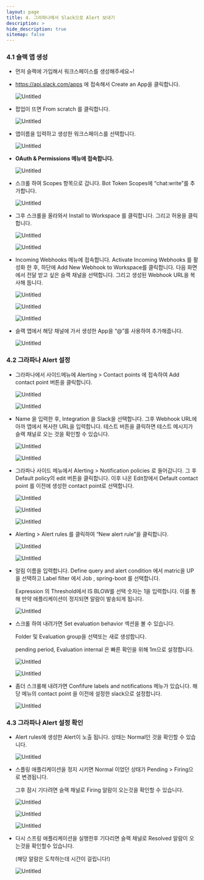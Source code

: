 ```yaml
---
layout: page
title: 4. 그라파나에서 Slack으로 Alert 보내기
description: >
hide_description: true
sitemap: false
---
```


### 4.1 슬랙 앱 생성

- 먼저 슬랙에 가입해서 워크스페이스를 생성해주세요~!
- https://api.slack.com/apps 에 접속해서 Create an App을 클릭합니다.

  ![Untitled](https://teamsparta.notion.site/image/https%3A%2F%2Fprod-files-secure.s3.us-west-2.amazonaws.com%2F83c75a39-3aba-4ba4-a792-7aefe4b07895%2F75639a2f-2386-481c-9a27-adf5db2a9c59%2FUntitled.png?table=block&id=52a224a0-13df-4540-ae1e-feeb22b8d9ac&spaceId=83c75a39-3aba-4ba4-a792-7aefe4b07895&width=2000&userId=&cache=v2)

- 팝업이 뜨면 From scratch 를 클릭합니다.

  ![Untitled](https://teamsparta.notion.site/image/https%3A%2F%2Fprod-files-secure.s3.us-west-2.amazonaws.com%2F83c75a39-3aba-4ba4-a792-7aefe4b07895%2F1c194730-ace5-4590-8315-789585e283ec%2FUntitled.png?table=block&id=4e0f7a01-b5e4-42ec-b456-0ed2424be2d4&spaceId=83c75a39-3aba-4ba4-a792-7aefe4b07895&width=2000&userId=&cache=v2)

- 앱이름을 입력하고 생성한 워크스페이스를 선택합니다.

  ![Untitled](https://teamsparta.notion.site/image/https%3A%2F%2Fprod-files-secure.s3.us-west-2.amazonaws.com%2F83c75a39-3aba-4ba4-a792-7aefe4b07895%2Fad6feda0-a364-4a05-b8cb-8b39dcb9f345%2FUntitled.png?table=block&id=6da4e6d7-dcd3-48ce-bc07-90c7365ec549&spaceId=83c75a39-3aba-4ba4-a792-7aefe4b07895&width=1360&userId=&cache=v2)

- **OAuth & Permissions 메뉴에 접속합니다.**

  ![Untitled](https://teamsparta.notion.site/image/https%3A%2F%2Fprod-files-secure.s3.us-west-2.amazonaws.com%2F83c75a39-3aba-4ba4-a792-7aefe4b07895%2Fe0376c5b-07ce-4b5e-a7ba-ba26adaf66c3%2FUntitled.png?table=block&id=490be7e6-7daf-49ad-8997-3270fb0677cb&spaceId=83c75a39-3aba-4ba4-a792-7aefe4b07895&width=1420&userId=&cache=v2)

- 스크롤 하여 Scopes 항목으로 갑니다. Bot Token Scopes에 “chat:write”를 추가합니다.

  ![Untitled](https://teamsparta.notion.site/image/https%3A%2F%2Fprod-files-secure.s3.us-west-2.amazonaws.com%2F83c75a39-3aba-4ba4-a792-7aefe4b07895%2Fc7756e3d-1fea-4967-8451-740a3f7a4edb%2FUntitled.png?table=block&id=16955991-888e-4462-8a5b-3bfd199c9cea&spaceId=83c75a39-3aba-4ba4-a792-7aefe4b07895&width=1420&userId=&cache=v2)

- 그후 스크롤을 올라와서  Install to Workspace 를 클릭합니다. 그리고 허용을 클릭합니다.

  ![Untitled](https://teamsparta.notion.site/image/https%3A%2F%2Fprod-files-secure.s3.us-west-2.amazonaws.com%2F83c75a39-3aba-4ba4-a792-7aefe4b07895%2F091732d2-50ba-4c7f-8be3-3f9cae66ee4f%2FUntitled.png?table=block&id=379d354d-bf7a-4f96-9057-bcc3513d82ba&spaceId=83c75a39-3aba-4ba4-a792-7aefe4b07895&width=2000&userId=&cache=v2)

  ![Untitled](https://teamsparta.notion.site/image/https%3A%2F%2Fprod-files-secure.s3.us-west-2.amazonaws.com%2F83c75a39-3aba-4ba4-a792-7aefe4b07895%2Fd9c790b4-c9d8-42c3-8fed-326bf3b35e1a%2FUntitled.png?table=block&id=41fe223b-01c5-4e1f-b5af-8a92d4e18773&spaceId=83c75a39-3aba-4ba4-a792-7aefe4b07895&width=1420&userId=&cache=v2)

- Incoming Webhooks 메뉴에 접속합니다. Activate Incoming Webhooks 를 활성화 한 후, 하단에 Add New Webhook to Workspace를 클릭합니다. 다음 화면에서 전달 받고 싶은 슬랙 채널을 선택합니다.
  그리고 생성된 Webhook URL을 복사해 둡니다.

  ![Untitled](https://teamsparta.notion.site/image/https%3A%2F%2Fprod-files-secure.s3.us-west-2.amazonaws.com%2F83c75a39-3aba-4ba4-a792-7aefe4b07895%2F2a430a8c-87c1-4fde-840b-8dcf59687f70%2FUntitled.png?table=block&id=88ffa918-965d-4239-8348-e0fdb1c9b61c&spaceId=83c75a39-3aba-4ba4-a792-7aefe4b07895&width=2000&userId=&cache=v2)

  ![Untitled](https://teamsparta.notion.site/image/https%3A%2F%2Fprod-files-secure.s3.us-west-2.amazonaws.com%2F83c75a39-3aba-4ba4-a792-7aefe4b07895%2F5e8a22cd-f6ff-4ba1-ae3a-119e9888fa3b%2FUntitled.png?table=block&id=8a7c3b81-2177-4513-b4c2-d597fb103718&spaceId=83c75a39-3aba-4ba4-a792-7aefe4b07895&width=2000&userId=&cache=v2)

  ![Untitled](https://teamsparta.notion.site/image/https%3A%2F%2Fprod-files-secure.s3.us-west-2.amazonaws.com%2F83c75a39-3aba-4ba4-a792-7aefe4b07895%2Fb9202bc4-c9b0-4e46-90e7-a829980b57cc%2FUntitled.png?table=block&id=18eb9c44-f47c-4134-a662-90b88b3bdfd3&spaceId=83c75a39-3aba-4ba4-a792-7aefe4b07895&width=2000&userId=&cache=v2)

- 슬랙 앱에서 해당 채널에 가서 생성한 App을  “@”를 사용하여 추가해줍니다.

  ![Untitled](https://teamsparta.notion.site/image/https%3A%2F%2Fprod-files-secure.s3.us-west-2.amazonaws.com%2F83c75a39-3aba-4ba4-a792-7aefe4b07895%2F8d20c966-dda2-446b-a9a5-e74a96ace6ea%2FUntitled.png?table=block&id=f7ca37c2-3d96-4f1f-9c8b-44501c7067ab&spaceId=83c75a39-3aba-4ba4-a792-7aefe4b07895&width=1420&userId=&cache=v2)


### 4.2 그라파나 Alert 설정

- 그라파나에서 사이드메뉴에 Alerting > Contact points 에 접속하여 Add contact point 버튼을 클릭합니다.

  ![Untitled](https://teamsparta.notion.site/image/https%3A%2F%2Fprod-files-secure.s3.us-west-2.amazonaws.com%2F83c75a39-3aba-4ba4-a792-7aefe4b07895%2F35a4cac0-d461-4430-951e-71241e6462d6%2FUntitled.png?table=block&id=3781bd8f-d67d-4cab-b299-04277e49b9fe&spaceId=83c75a39-3aba-4ba4-a792-7aefe4b07895&width=2000&userId=&cache=v2)

  ![Untitled](https://teamsparta.notion.site/image/https%3A%2F%2Fprod-files-secure.s3.us-west-2.amazonaws.com%2F83c75a39-3aba-4ba4-a792-7aefe4b07895%2Fa0361ef4-cbe5-4bf1-b546-4fe3af3b1e30%2FUntitled.png?table=block&id=452ef120-b5d2-415f-b58f-703a7341132a&spaceId=83c75a39-3aba-4ba4-a792-7aefe4b07895&width=1420&userId=&cache=v2)

- Name 을 입력한 후, Integration 을 Slack을 선택합니다. 그후 Webhook URL에 아까 앱에서 복사한 URL을 입력합니다. 테스트 버튼을 클릭하면 테스트 메시지가 슬랙 채널로 오는 것을 확인할 수 있습니다.

  ![Untitled](https://teamsparta.notion.site/image/https%3A%2F%2Fprod-files-secure.s3.us-west-2.amazonaws.com%2F83c75a39-3aba-4ba4-a792-7aefe4b07895%2Ff3e1aa8e-4f79-42c8-acbb-ca73275f4783%2FUntitled.png?table=block&id=cddc9eb8-24b2-4817-8e38-3615450c73d8&spaceId=83c75a39-3aba-4ba4-a792-7aefe4b07895&width=2000&userId=&cache=v2)

  ![Untitled](https://teamsparta.notion.site/image/https%3A%2F%2Fprod-files-secure.s3.us-west-2.amazonaws.com%2F83c75a39-3aba-4ba4-a792-7aefe4b07895%2Fd999c5a4-d0d1-4f25-88cf-200bfcf58f29%2FUntitled.png?table=block&id=12e594f1-f46b-4798-b6a9-b5567e999d8e&spaceId=83c75a39-3aba-4ba4-a792-7aefe4b07895&width=1420&userId=&cache=v2)

- 그라파나 사이드 메뉴에서 Alerting > Notification policies 로 들어갑니다. 그 후 Default policy의 edit 버튼을 클릭합니다. 이후 나온 Edit창에서 Default contact point 를 이전에 생성한  contact point로 선택합니다.

  ![Untitled](https://teamsparta.notion.site/image/https%3A%2F%2Fprod-files-secure.s3.us-west-2.amazonaws.com%2F83c75a39-3aba-4ba4-a792-7aefe4b07895%2F3e70ce81-2a63-4c19-982b-0a401f538bf8%2FUntitled.png?table=block&id=9e673509-d06c-487d-9f8c-99342ac95d61&spaceId=83c75a39-3aba-4ba4-a792-7aefe4b07895&width=1420&userId=&cache=v2)

  ![Untitled](https://teamsparta.notion.site/image/https%3A%2F%2Fprod-files-secure.s3.us-west-2.amazonaws.com%2F83c75a39-3aba-4ba4-a792-7aefe4b07895%2F5c28276f-2bd0-47b6-a0d8-4c274607a16b%2FUntitled.png?table=block&id=ab3e0284-2243-44a7-8cd0-2233c43bf0c3&spaceId=83c75a39-3aba-4ba4-a792-7aefe4b07895&width=1420&userId=&cache=v2)

  ![Untitled](https://teamsparta.notion.site/image/https%3A%2F%2Fprod-files-secure.s3.us-west-2.amazonaws.com%2F83c75a39-3aba-4ba4-a792-7aefe4b07895%2F24545732-70b6-4fa8-994c-6785d22dc45a%2FUntitled.png?table=block&id=8111150b-5379-440a-9aa1-0c966d8346a9&spaceId=83c75a39-3aba-4ba4-a792-7aefe4b07895&width=1420&userId=&cache=v2)

- Alerting > Alert rules 를 클릭하여 “New alert rule”을 클릭합니다.

  ![Untitled](https://teamsparta.notion.site/image/https%3A%2F%2Fprod-files-secure.s3.us-west-2.amazonaws.com%2F83c75a39-3aba-4ba4-a792-7aefe4b07895%2Ff1c08fe8-1618-45f2-8332-a7fa40b5312b%2FUntitled.png?table=block&id=c9b4e8d9-0902-4b42-b5fb-d6d1b503ff1b&spaceId=83c75a39-3aba-4ba4-a792-7aefe4b07895&width=2000&userId=&cache=v2)

  ![Untitled](https://teamsparta.notion.site/image/https%3A%2F%2Fprod-files-secure.s3.us-west-2.amazonaws.com%2F83c75a39-3aba-4ba4-a792-7aefe4b07895%2Ffc4d495e-3963-43d5-a401-7a3e2361f5f8%2FUntitled.png?table=block&id=cc8f638d-f0e8-4be6-966f-31cca5a31e27&spaceId=83c75a39-3aba-4ba4-a792-7aefe4b07895&width=2000&userId=&cache=v2)

- 알림 이름을 입력합니다. Define query and alert condition 에서 matric을 UP을 선택하고 Label filter 에서 Job , spring-boot 를 선택합니다.

  Expression 의 Threshold에서 IS BLOW를 선택 숫자는 1을 입력합니다. 이를 통해 만약 애플리케이션이 정지되면 알람이 발송되게 됩니다.

  ![Untitled](https://teamsparta.notion.site/image/https%3A%2F%2Fprod-files-secure.s3.us-west-2.amazonaws.com%2F83c75a39-3aba-4ba4-a792-7aefe4b07895%2F71af8cca-2b11-43fc-bff8-837234b0682b%2FUntitled.png?table=block&id=daa1a645-8928-44a8-8337-da22e3cc5c38&spaceId=83c75a39-3aba-4ba4-a792-7aefe4b07895&width=1420&userId=&cache=v2)

- 스크롤 하여 내려가면 Set evaluation behavior 섹션을 볼 수 있습니다.

  Folder 및 Evaluation group을 선택또는 새로 생성합니다.

  pending period, Evaluation internal 은 빠른 확인을 위해 1m으로 설정합니다.

  ![Untitled](https://teamsparta.notion.site/image/https%3A%2F%2Fprod-files-secure.s3.us-west-2.amazonaws.com%2F83c75a39-3aba-4ba4-a792-7aefe4b07895%2Fbee6b04f-7247-4ce7-b948-703a68985ba6%2FUntitled.png?table=block&id=399ffcbc-e69e-42bb-b712-7c5065e8aa45&spaceId=83c75a39-3aba-4ba4-a792-7aefe4b07895&width=2000&userId=&cache=v2)

  ![Untitled](https://teamsparta.notion.site/image/https%3A%2F%2Fprod-files-secure.s3.us-west-2.amazonaws.com%2F83c75a39-3aba-4ba4-a792-7aefe4b07895%2F9eb215a8-fa60-4b24-bf85-5623f85db433%2FUntitled.png?table=block&id=79fd3d75-b73b-4411-bf67-168be1c78063&spaceId=83c75a39-3aba-4ba4-a792-7aefe4b07895&width=2000&userId=&cache=v2)

- 좀더 스크롤해 내려가면 Confifure labels and notifications 메뉴가 있습니다. 해당 메뉴의 contact point 을 이전에 설정한 slack으로 설정합니다.

  ![Untitled](https://teamsparta.notion.site/image/https%3A%2F%2Fprod-files-secure.s3.us-west-2.amazonaws.com%2F83c75a39-3aba-4ba4-a792-7aefe4b07895%2F5cbb1d97-5a88-4a1c-bb39-bb840b5855d1%2FUntitled.png?table=block&id=670d4585-def9-4a68-9106-c461d1e9df79&spaceId=83c75a39-3aba-4ba4-a792-7aefe4b07895&width=2000&userId=&cache=v2)


### 4.3 그라파나 Alert 설정 확인

- Alert rules에 생성한 Alert이 노출 됩니다. 상태는 Normal인 것을 확인할 수 있습니다.

  ![Untitled](https://teamsparta.notion.site/image/https%3A%2F%2Fprod-files-secure.s3.us-west-2.amazonaws.com%2F83c75a39-3aba-4ba4-a792-7aefe4b07895%2F78d488f8-404a-452e-8c32-fa02d66accd5%2FUntitled.png?table=block&id=62f4b8ec-8470-47d4-adb4-735ba30977fa&spaceId=83c75a39-3aba-4ba4-a792-7aefe4b07895&width=1420&userId=&cache=v2)

- 스플링 애플리케이션을 정지 시키면 Normal 이었던 상태가 Pending > Firing으로 변경됩니다.

  그후 잠시 기다려면 슬랙 채널로 Firing 알람이 오는것을 확인할 수 있습니다.

  ![Untitled](https://teamsparta.notion.site/image/https%3A%2F%2Fprod-files-secure.s3.us-west-2.amazonaws.com%2F83c75a39-3aba-4ba4-a792-7aefe4b07895%2F1090a6e6-060d-4a5e-8512-b2493cc85316%2FUntitled.png?table=block&id=c45b9002-06be-4254-939b-2f7a320b6167&spaceId=83c75a39-3aba-4ba4-a792-7aefe4b07895&width=2000&userId=&cache=v2)

  ![Untitled](https://teamsparta.notion.site/image/https%3A%2F%2Fprod-files-secure.s3.us-west-2.amazonaws.com%2F83c75a39-3aba-4ba4-a792-7aefe4b07895%2F015a97f2-d57f-48e8-814e-aadc269f1e3f%2FUntitled.png?table=block&id=8170bc57-c6c1-456b-af00-366de858dee9&spaceId=83c75a39-3aba-4ba4-a792-7aefe4b07895&width=1420&userId=&cache=v2)

  ![Untitled](https://teamsparta.notion.site/image/https%3A%2F%2Fprod-files-secure.s3.us-west-2.amazonaws.com%2F83c75a39-3aba-4ba4-a792-7aefe4b07895%2F869912a4-9bc4-470a-af6b-2b1e51eccfe5%2FUntitled.png?table=block&id=c1bbb5fa-761e-4cb4-85bf-f1d022b4b05a&spaceId=83c75a39-3aba-4ba4-a792-7aefe4b07895&width=1420&userId=&cache=v2)

- 다시 스프링 애플리케이션을 실행한후 기다리면 슬랙 채널로 Resolved 알람이 오는것을 확인할수 있습니다.

  (해당 알람은 도착하는데 시간이 걸립니다!)

  ![Untitled](https://teamsparta.notion.site/image/https%3A%2F%2Fprod-files-secure.s3.us-west-2.amazonaws.com%2F83c75a39-3aba-4ba4-a792-7aefe4b07895%2Fb2f3ffe2-2de5-421b-ba99-a9259c3c3c1c%2FUntitled.png?table=block&id=0b7d54e7-bc45-4817-8270-4ac9702eb9ae&spaceId=83c75a39-3aba-4ba4-a792-7aefe4b07895&width=2000&userId=&cache=v2)